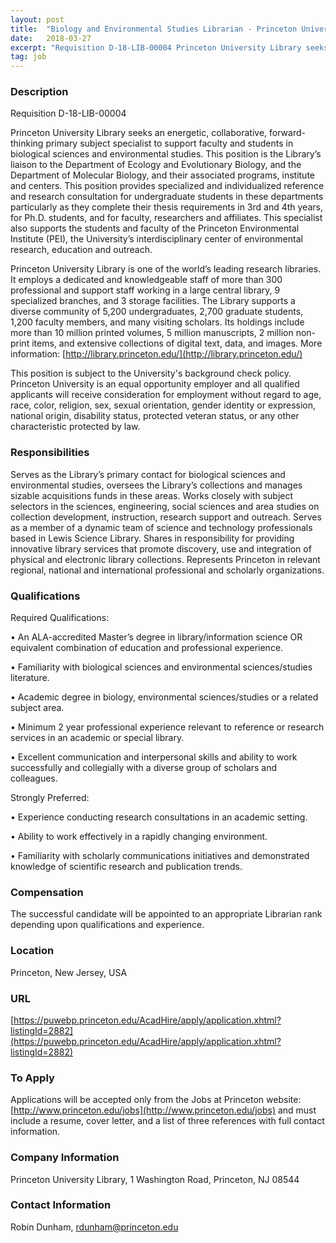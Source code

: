 ```yaml
---
layout: post
title:  "Biology and Environmental Studies Librarian - Princeton University Library"
date:   2018-03-27
excerpt: "Requisition D-18-LIB-00004 Princeton University Library seeks an energetic, collaborative, forward-thinking primary subject specialist to support faculty and students in biological sciences and environmental studies. This position is the Library’s liaison to the Department of Ecology and Evolutionary Biology, and the Department of Molecular Biology, and their associated programs, institute and..."
tag: job
---
```


### Description   


Requisition D-18-LIB-00004

Princeton University Library seeks an energetic, collaborative, forward-thinking primary subject specialist to support faculty and students in biological sciences and environmental studies. This position is the Library’s liaison to the Department of Ecology and Evolutionary Biology, and the Department of Molecular Biology, and their associated programs, institute and centers. This position provides specialized and individualized reference and research consultation for undergraduate students in these departments particularly as they complete their thesis requirements in 3rd and 4th years, for Ph.D. students, and for faculty, researchers and affiliates. This specialist also supports the students and faculty of the Princeton Environmental Institute (PEI), the University’s interdisciplinary center of environmental research, education and outreach.

Princeton University Library is one of the world’s leading research libraries. It employs a dedicated and knowledgeable staff of more than 300 professional and support staff working in a large central library, 9 specialized branches, and 3 storage facilities. The Library supports a diverse community of 5,200 undergraduates, 2,700 graduate students, 1,200 faculty members, and many visiting scholars. Its holdings include more than 10 million printed volumes, 5 million manuscripts, 2 million non-print items, and extensive collections of digital text, data, and images.  More information:  [http://library.princeton.edu/](http://library.princeton.edu/)

This position is subject to the University's background check policy. Princeton University is an equal opportunity employer and all qualified applicants will receive consideration for employment without regard to age, race, color, religion, sex, sexual orientation, gender identity or expression, national origin, disability status, protected veteran status, or any other characteristic protected by law.







### Responsibilities   

Serves as the Library’s primary contact for biological sciences and environmental studies, oversees the Library’s collections and manages sizable acquisitions funds in these areas. Works closely with subject selectors in the sciences, engineering, social sciences and area studies on collection development, instruction, research support and outreach. Serves as a member of a dynamic team of science and technology professionals based in Lewis Science Library. Shares in responsibility for providing innovative library services that promote discovery, use and integration of physical and electronic library collections. Represents Princeton in relevant regional, national and international professional and scholarly organizations. 



### Qualifications   

Required Qualifications:

• 	An ALA-accredited Master’s degree in library/information science OR equivalent combination of education and professional experience. 

• 	Familiarity with biological sciences and environmental sciences/studies literature.

• 	Academic degree in biology, environmental sciences/studies or a related subject area.  

• 	Minimum 2 year professional experience relevant to reference or research services in an academic or special library.

• 	Excellent communication and interpersonal skills and ability to work successfully and collegially with a diverse group of scholars and colleagues.

Strongly Preferred:

• 	Experience conducting research consultations in an academic setting.

• 	Ability to work effectively in a rapidly changing environment.

• 	Familiarity with scholarly communications initiatives and demonstrated knowledge of scientific research and publication trends.


### Compensation   

The successful candidate will be appointed to an appropriate Librarian rank depending upon qualifications and experience.


### Location   

Princeton, New Jersey, USA


### URL   

[https://puwebp.princeton.edu/AcadHire/apply/application.xhtml?listingId=2882](https://puwebp.princeton.edu/AcadHire/apply/application.xhtml?listingId=2882)

### To Apply   

Applications will be accepted only from the Jobs at Princeton website: [http://www.princeton.edu/jobs](http://www.princeton.edu/jobs) and must include a resume, cover letter, and a list of three references with full contact information.


### Company Information   

Princeton University Library, 1 Washington Road, Princeton, NJ 08544


### Contact Information   

Robin Dunham, rdunham@princeton.edu

